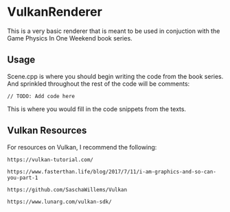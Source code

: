 # VulkanRenderer

This is a very basic renderer that is meant to be used in conjuction with the Game Physics In One Weekend book series.

## Usage

Scene.cpp is where you should begin writing the code from the book series.  And sprinkled throughout the rest of the code will be comments:

```
// TODO: Add code here
```

This is where you would fill in the code snippets from the texts.


## Vulkan Resources

For resources on Vulkan, I recommend the following:

```
https://vulkan-tutorial.com/

https://www.fasterthan.life/blog/2017/7/11/i-am-graphics-and-so-can-you-part-1

https://github.com/SaschaWillems/Vulkan

https://www.lunarg.com/vulkan-sdk/
```